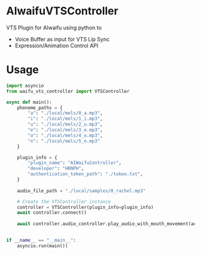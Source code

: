 # AIwaifuVTSController
VTS Plugin for AIwaifu using python to
- Voice Buffer as input for VTS Lip Sync
- Expression/Animation Control API

# Usage
```python
import asyncio
from waifu_vts_controller import VTSController

async def main():
    phoneme_paths = {
        "a": "./local/mels/0_a.mp3",
        "i": "./local/mels/1_i.mp3",
        "u": "./local/mels/2_u.mp3",
        "e": "./local/mels/3_e.mp3",
        "o": "./local/mels/4_o.mp3",
        "n": "./local/mels/5_n.mp3"
    }

    plugin_info = {
        "plugin_name": "AIWaifuController",
        "developer": "HRNPH",
        "authentication_token_path": "./token.txt",
    }
    
    audio_file_path = "./local/samples/0_rachel.mp3"

    # Create the VTSController instance
    controller = VTSController(plugin_info=plugin_info)
    await controller.connect()
    
    await controller.audio_controller.play_audio_with_mouth_movement(audio_file_path, phoneme_paths)
    

if __name__ == "__main__":
    asyncio.run(main())

```